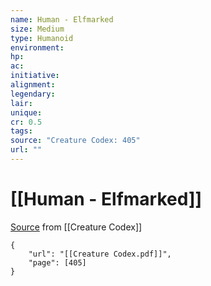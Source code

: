 ```yaml
---
name: Human - Elfmarked
size: Medium
type: Humanoid
environment: 
hp: 
ac: 
initiative: 
alignment: 
legendary: 
lair: 
unique: 
cr: 0.5
tags: 
source: "Creature Codex: 405"
url: ""
---
```

# [[Human - Elfmarked]]

[Source](zotero://open-pdf/library/items/NTNKJRHG?page=405) from [[Creature Codex]]

```pdf
{
	"url": "[[Creature Codex.pdf]]",
	"page": [405]
}
```

